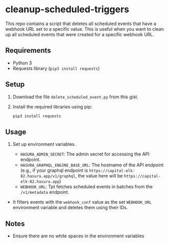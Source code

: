 # cleanup-scheduled-triggers

This repo contains a script that deletes all scheduled events that have a webhook URL set to a specific value. This is useful when you want to clean up all scheduled events that were created for a specific webhook URL.

## Requirements

- Python 3
- Requests library (`pip3 install requests`)

## Setup

1. Download the file `delete_scheduled_event.py` from this gist.
2. Install the required libraries using pip:

     ```bash
     pip3 install requests
     ```

## Usage

1. Set up environment variables.

   - `HASURA_ADMIN_SECRET`: The admin secret for accessing the API endpoint.
   - `HASURA_GRAPHQL_ENGINE_BASE_URL`:  The hostname of the API endpoint (e.g., if your graphql endpoint is `https://capital-elk-82.hasura.app/v1/graphql`, the value here will be `https://capital-elk-82.hasura.app`)
   - `WEBHOOK_URL`: Tpt fetches scheduled events in batches from the `/v1/metadata` endpoint.
- It filters events with the `webhook_conf` value as the set `WEBHOOK_URL` environment variable and deletes them using their IDs.

## Notes

- Ensure there are no white spaces in the environment variables

